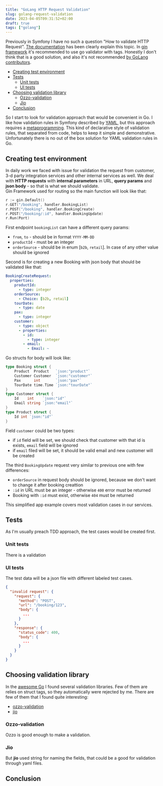 ```yaml
---
title: "GoLang HTTP Request Validation"
slug: golang-request-validation
date: 2023-04-05T09:31:52+02:00
draft: true
tags: ["golang"]
---
```

Previously in Symfony I have no such a question "How to validate HTTP Request".
[The documentation](https://symfony.com/doc/current/validation.html) 
has been clearly explain this topic.
In [gin framework](https://gin-gonic.com/docs/examples/binding-and-validation/) 
it's recommended to use go validator with tags.
Honestly I don't think that is a good solution, and also it's not recommended
[by GoLang contributors](https://github.com/golang/go/issues/38641#issuecomment-634834028).
<!--more-->

- [Creating test environment](#creating-test-environment)
- [Tests](#tests)
  - [Unit tests](#unit-tests)
  - [UI tests](#ui-tests)
- [Choosing validation library](#choosing-validation-library)
  - [Ozzo-validation](#ozzo-validation)
  - [Jio](#jio)
- [Conclusion](#conclusion)

So I start to look for validation approach that would be convenient in Go.
I like how validation rules in Symfony described by [YAML](https://g.co/kgs/YRKu47), 
but this approach requires a 
[metaprogramming](https://en.wikipedia.org/wiki/Metaprogramming#:~:text=Metaprogramming%20is%20a%20programming%20technique,even%20modify%20itself%20while%20running.).
This kind of declarative style of
validation rules, that separated from code, helps to keep it simple and demonstrative.
Unfortunately there is no out of the box solution for YAML validation rules in Go.

## Creating test environment

In daily work we faced with issue for validation the request from customer, 3-d party
integration services and other internal services as well.
We deal with **HTTP requests** with **internal parameters** in URL, **query params** and **json body** - 
so that is what we should validate.  
Gin Framework used for routing so the main function will look like that:
```go
r := gin.Default()
r.GET("/booking", handler.BookingList)
r.POST("/booking", handler.BookingCreate)
r.POST("/booking/:id", handler.BookingUpdate)
r.Run(Port)
```

First endpoint `bookingList` can have a different query params:
- `from`, `to` - should be in format `YYYY-MM-DD`
- `productId` - must be an integer
- `orderSource` - should be in enum [`b2b`, `retail`]. In case of any other value should be ignored

Second is for creating a new Booking with json body that should be validated like that:
```yaml
BookingCreateRequest:
  properties:
    productId: 
      - type: integer
    orderSource:
      - Choice: [b2b, retail]
    tourDate:
      - type: date
    pax:
      - type: integer
    customer:
      - type: object
      - properties:
        - id:
          - type: integer
        - email: 
          - Email: ~
```

Go structs for body will look like:
```go
type Booking struct {
	Product  Product   `json:"product"`
	Customer Customer  `json:"customer"`
	Pax      int       `json:"pax"`
	TourDate time.Time `json:"tourDate"`
}
type Customer struct {
	Id    int    `json:"id"`
	Email string `json:"email"`
}
type Product struct {
	Id int `json:"id"`
}
```
Field `customer` could be two types:
- if `id` field will be set, we should check that customer with that id is exists, `email` field will be ignored
- if `email` filed will be set, it should be valid email and new customer will be created

The third `BookingUpdate` request very similar to previous one with few differences:
- `orderSource` in request body should be ignored, because we don't want to change it after booking creattion
- `:id` in URL must be an integer - otherwise `400` error must be returned
- Booking with `:id` must exist, otherwise `404` must be returned

This simplified app example covers most validation cases in our services.

## Tests

As I'm usually preach TDD approach, the test cases would be created first.

### Unit tests

There is a validation 

### UI tests

The test data will be a json file with different labeled test cases.
```json
{
  "invalid request": {
    "request": {
      "method": "POST",
      "url": "/booking/123",
      "body": {
        ...
      }
    },
    "response": {
      "status_code": 400,
      "body": {
        ...
      }
    }
  }
}
```


## Choosing validation library

In the [awesome Go]() I found several validation libraries. Few of them are relies on struct tags,
so they automatically were rejected by me. There are few of them that I found quite interesting:
- [ozzo-validation](https://github.com/go-ozzo/ozzo-validation)
- [jio](https://github.com/faceair/jio)

### Ozzo-validation

Ozzo is good enough to make a validation.

### Jio

But **jio** used string for naming the fields,
that could be a good for validation through yaml files.

## Conclusion

